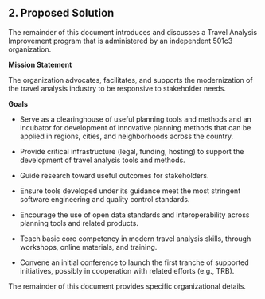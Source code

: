 ## 2.	Proposed Solution

The remainder of this document introduces and discusses a Travel Analysis Improvement program that is administered by an independent 501c3 organization. 

**Mission Statement**

The organization advocates, facilitates, and supports the modernization of the travel analysis industry to be responsive to stakeholder needs. 

**Goals**

* Serve as a clearinghouse of useful planning tools and methods and an incubator for development of innovative planning methods that can be applied in regions, cities, and neighborhoods across the country.

* Provide critical infrastructure (legal, funding, hosting) to support the development of travel analysis tools and methods.

* Guide research toward useful outcomes for stakeholders.

* Ensure tools developed under its guidance meet the most stringent software engineering and quality control standards.

* Encourage the use of open data standards and interoperability across planning tools and related products.

* Teach basic core competency in modern travel analysis skills, through workshops, online materials, and training. 

* Convene an initial conference to launch the first tranche of supported initiatives, possibly in cooperation with related efforts (e.g., TRB).



The remainder of this document provides specific organizational details. 


